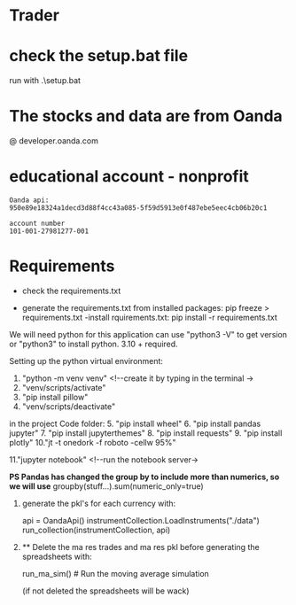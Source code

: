 # Trader



# check the setup.bat file 
run with .\setup.bat


# The stocks and data are from Oanda
@ developer.oanda.com
# educational account - nonprofit 

    Oanda api:
    950e89e18324a1decd3d88f4cc43a085-5f59d5913e0f487ebe5eec4cb06b20c1

    account number
    101-001-27981277-001


# Requirements 
- check the requirements.txt

- generate the requirements.txt from installed packages:     pip freeze > requirements.txt
-install rquirements.txt:                                    pip install -r requirements.txt



We will need python for this application
can use "python3 -V" to get version or "python3" to install
python. 3.10 + required.

Setting up the python virtual environment:

1.  "python -m venv venv" <!--create it by typing in the terminal ->
2.  "venv/scripts/activate" <!--run the script-->
3.  "pip install pillow"
4.  "venv/scripts/deactivate" <!--run the script to deactivate the virtual environment-->

in the project Code folder: <!--"cd code"--> 
5. "pip install wheel" 
6. "pip install pandas jupyter" 
7. "pip install jupyterthemes" 
8. "pip install requests" 
9. "pip install plotly"
10."jt -t onedork -f roboto -cellw 95%" <!--chosen theme of jupyter, cell width 95%  -->

11."jupyter notebook" <!--run the notebook server->

**PS Pandas has changed the group by to include more than numerics, 
so we will use**    groupby(stuff...).sum(numeric_only=true) 




1. generate the pkl's for each currency with:

    api = OandaApi()
    instrumentCollection.LoadInstruments("./data")
    run_collection(instrumentCollection, api)


2. ** Delete the ma res trades and ma res pkl before generating the spreadsheets with:

    run_ma_sim() # Run the moving average simulation

    (if not deleted the spreadsheets will be wack)

